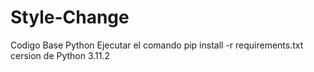 # Style-Change
Codigo Base Python
 Ejecutar el comando pip install -r requirements.txt
cersion de Python 3.11.2